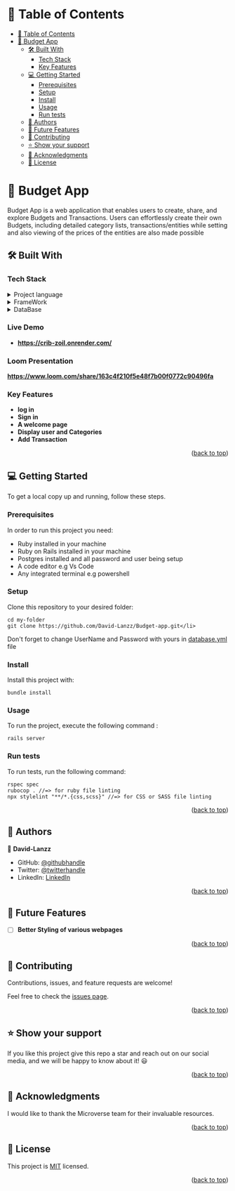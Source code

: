 <a name="readme-top"></a>
<!-- TABLE OF CONTENTS -->

# 📗 Table of Contents

- [📗 Table of Contents](#-table-of-contents)
- [📖 Budget App ](#-Budget-app-)
  - [🛠 Built With ](#-built-with-)
    - [Tech Stack ](#tech-stack-)
    - [Key Features ](#key-features-)
  - [💻 Getting Started ](#-getting-started-)
    - [Prerequisites](#prerequisites)
    - [Setup](#setup)
    - [Install](#install)
    - [Usage](#usage)
    - [Run tests](#run-tests)
  - [👥 Authors ](#-authors-)
  - [🔭 Future Features ](#-future-features-)
  - [🤝 Contributing ](#-contributing-)
  - [⭐️ Show your support ](#️-show-your-support-)
  - [🙏 Acknowledgments ](#-acknowledgments-)
  - [📝 License ](#-license-)

<!-- PROJECT DESCRIPTION -->


# 📖 Budget App <a name="about-project"></a>

Budget App is a web application that enables users to create, share, and explore Budgets and Transactions. Users can effortlessly create their own Budgets, including detailed category lists, transactions/entities while setting and also viewing of the prices of the entities are also made possible

## 🛠 Built With <a name="built-with"></a>

### Tech Stack <a name="tech-stack"></a>

<details>
  <summary>Project language </summary>
  <ul>
    <li><a href="https://www.ruby-lang.org/en/">Ruby</a></li>
  </ul>
</details>

<details>
  <summary>FrameWork</summary>
  <ul>
    <li><a href="">ROR</a></li>
  </ul>
</details>

<details>
  <summary>DataBase</summary>
  <ul>
    <li><a href="">Postgres</a></li>
  </ul>
</details>

### Live Demo

- **https://crib-zoil.onrender.com/**

### Loom Presentation

**https://www.loom.com/share/163c4f210f5e48f7b00f0772c90496fa**

<!-- Features -->

### Key Features <a name="key-features"></a>

- **log in**
- **Sign in**
- **A welcome page**
- **Display user and Categories**
- **Add Transaction**

<p align="right">(<a href="#readme-top">back to top</a>)</p>


<!-- GETTING STARTED -->

## 💻 Getting Started <a name="getting-started"></a>

To get a local copy up and running, follow these steps.

### Prerequisites

In order to run this project you need:

- Ruby installed in your machine
- Ruby on Rails installed in your machine
- Postgres installed and all password and user being setup
- A code editor e.g Vs Code
- Any integrated terminal e.g powershell

### Setup

Clone this repository to your desired folder:

```
cd my-folder
git clone https://github.com/David-Lanzz/Budget-app.git</li>
```

Don't forget to change UserName and Password with yours in [database.yml](./config/database.yml) file

### Install

Install this project with:

```
bundle install
```

### Usage

To run the project, execute the following command :

```
rails server
```

### Run tests

To run tests, run the following command:

```
rspec spec
rubocop . //=> for ruby file linting
npx stylelint "**/*.{css,scss}" //=> for CSS or SASS file linting
```


<p align="right">(<a href="#readme-top">back to top</a>)</p>

<!-- AUTHORS -->

## 👥 Authors <a name="authors"></a>

👤 **David-Lanzz**
- GitHub: [@githubhandle](https://github.com/David-Lanzz/)
- Twitter: [@twitterhandle](https://twitter.com/LanzzDavid)
- LinkedIn: [LinkedIn](https://linkedin.com/in/david-lanzz)

<p align="right">(<a href="#readme-top">back to top</a>)</p>

<!-- FUTURE FEATURES -->

## 🔭 Future Features <a name="future-features"></a>

- [ ] **Better Styling of various webpages**

<p align="right">(<a href="#readme-top">back to top</a>)</p>

<!-- CONTRIBUTING -->

## 🤝 Contributing <a name="contributing"></a>

Contributions, issues, and feature requests are welcome!

Feel free to check the [issues page](../../issues/).

<p align="right">(<a href="#readme-top">back to top</a>)</p>

<!-- SUPPORT -->

## ⭐️ Show your support <a name="support"></a>

If you like this project give this repo a star and reach out on our social media, and we will be happy to know about it! 😃

<p align="right">(<a href="#readme-top">back to top</a>)</p>

<!-- ACKNOWLEDGEMENTS -->

## 🙏 Acknowledgments <a name="acknowledgements"></a>


I would like to thank the Microverse team for their invaluable resources.


<p align="right">(<a href="#readme-top">back to top</a>)</p>


<!-- LICENSE -->

## 📝 License <a name="license"></a>

This project is [MIT](./LICENSE) licensed.


<p align="right">(<a href="#readme-top">back to top</a>)</p>
